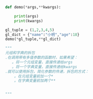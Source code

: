 
<BlogInfo title="17.元组和字典的拆包" author="白日梦想猿" pv=0 read_times=0 pre_cost_time=0分14秒 category="语法进阶" tag_list="['语法进阶']" create_time="2020.02.19 09:13:21" update_time="2020.02.19 09:19:44" />

```python
def demo(*args,**kwargs):

    print(args)
    print(kwargs)

gl_tuple = (1,2,3,4,5)
gl_dict = {"name":"小明","age":18}
demo(*gl_tuple,**gl_dict)

"""
元组和字典的拆包
.在调用带有多值参数的函数时，如果希望：
   。将一个元组变量，直接传递给args
   。将一个字典变量，直接传递给kwargs
.就可以使用拆包，简化参数的传递，拆包的方式：
    。在元组变量前加一个*
    。在字典变量前加两个**


"""
```
